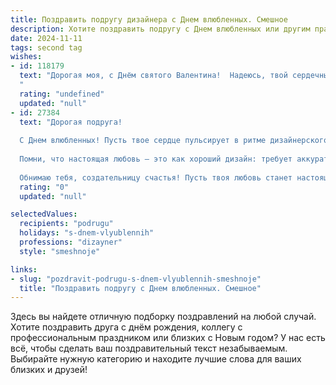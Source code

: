 ```yaml
---
title: Поздравить подругу дизайнера с Днем влюбленных. Смешное
description: Хотите поздравить подругу с Днем влюбленных или другим праздником? Наш ИИ создаст незабываемое поздравление, а вы обязательно выделитесь среди других.  
date: 2024-11-11
tags: second tag
wishes:
- id: 118179
  text: "Дорогая моя, с Днём святого Валентина!  Надеюсь, твой сердечный Купидон не запутался в изобилии шрифтов и палитры твоих чувств, и стрела точно попала в цель!  Пусть этот день будет полон любви, вдохновения и, конечно же, идеально подобранных оттенков!  За твой креативный подход к жизни — отдельный огромный букет виртуальных роз!
  "
  rating: "undefined"
  updated: "null"
- id: 27384
  text: "Дорогая подруга!
  
  С Днем влюбленных! Пусть твое сердце пульсирует в ритме дизайнерского вдохновения, а любовь будет таким же ярким акцентом в жизни, как стильный аксессуар в твоем наряде! Желаю тебе находить идеальные сочетания не только в одежде, но и в отношениях.
  
  Помни, что настоящая любовь — это как хороший дизайн: требует аккуратности, смелости и немного абстрактности. Пусть у тебя будет множество шрифтов, из которых ты сможешь выбрать самый подходящий! Не забывай, что каждый штрих – это шаг к идеальному шедевру!
  
  Обнимаю тебя, создательницу счастья! Пусть твоя любовь станет настоящей премьерой, которую будут обсуждать на всех модных показах!"
  rating: "0"
  updated: "null"

selectedValues:
  recipients: "podrugu"
  holidays: "s-dnem-vlyublennih"
  professions: "dizayner"
  style: "smeshnoje"

links:
- slug: "pozdravit-podrugu-s-dnem-vlyublennih-smeshnoje"
  title: "Поздравить подругу с Днем влюбленных. Смешное"
---
```


Здесь вы найдете отличную подборку поздравлений на любой случай. 
Хотите поздравить друга с днём рождения, коллегу с профессиональным праздником или близких с Новым годом? У нас есть всё, чтобы сделать ваш поздравительный текст незабываемым. Выбирайте нужную категорию и находите лучшие слова для ваших близких и друзей!
